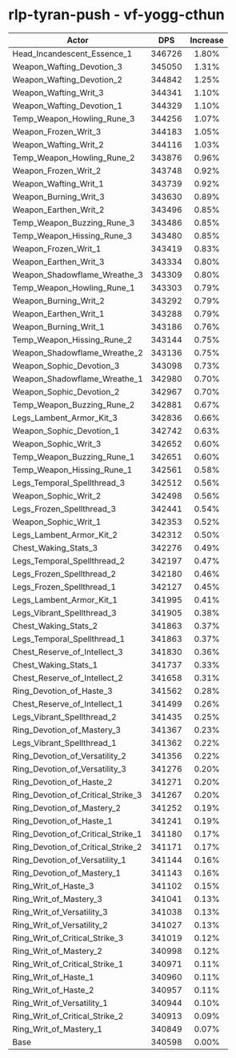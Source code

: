 # rlp-tyran-push - vf-yogg-cthun
| Actor | DPS | Increase |
|---|:---:|:---:|
|Head_Incandescent_Essence_1|346726|1.80%|
|Weapon_Wafting_Devotion_3|345050|1.31%|
|Weapon_Wafting_Devotion_2|344842|1.25%|
|Weapon_Wafting_Writ_3|344341|1.10%|
|Weapon_Wafting_Devotion_1|344329|1.10%|
|Temp_Weapon_Howling_Rune_3|344256|1.07%|
|Weapon_Frozen_Writ_3|344183|1.05%|
|Weapon_Wafting_Writ_2|344116|1.03%|
|Temp_Weapon_Howling_Rune_2|343876|0.96%|
|Weapon_Frozen_Writ_2|343748|0.92%|
|Weapon_Wafting_Writ_1|343739|0.92%|
|Weapon_Burning_Writ_3|343630|0.89%|
|Weapon_Earthen_Writ_2|343496|0.85%|
|Temp_Weapon_Buzzing_Rune_3|343486|0.85%|
|Temp_Weapon_Hissing_Rune_3|343480|0.85%|
|Weapon_Frozen_Writ_1|343419|0.83%|
|Weapon_Earthen_Writ_3|343334|0.80%|
|Weapon_Shadowflame_Wreathe_3|343309|0.80%|
|Temp_Weapon_Howling_Rune_1|343303|0.79%|
|Weapon_Burning_Writ_2|343292|0.79%|
|Weapon_Earthen_Writ_1|343288|0.79%|
|Weapon_Burning_Writ_1|343186|0.76%|
|Temp_Weapon_Hissing_Rune_2|343144|0.75%|
|Weapon_Shadowflame_Wreathe_2|343136|0.75%|
|Weapon_Sophic_Devotion_3|343098|0.73%|
|Weapon_Shadowflame_Wreathe_1|342980|0.70%|
|Weapon_Sophic_Devotion_2|342967|0.70%|
|Temp_Weapon_Buzzing_Rune_2|342881|0.67%|
|Legs_Lambent_Armor_Kit_3|342836|0.66%|
|Weapon_Sophic_Devotion_1|342742|0.63%|
|Weapon_Sophic_Writ_3|342652|0.60%|
|Temp_Weapon_Buzzing_Rune_1|342651|0.60%|
|Temp_Weapon_Hissing_Rune_1|342561|0.58%|
|Legs_Temporal_Spellthread_3|342512|0.56%|
|Weapon_Sophic_Writ_2|342498|0.56%|
|Legs_Frozen_Spellthread_3|342441|0.54%|
|Weapon_Sophic_Writ_1|342353|0.52%|
|Legs_Lambent_Armor_Kit_2|342312|0.50%|
|Chest_Waking_Stats_3|342276|0.49%|
|Legs_Temporal_Spellthread_2|342197|0.47%|
|Legs_Frozen_Spellthread_2|342180|0.46%|
|Legs_Frozen_Spellthread_1|342127|0.45%|
|Legs_Lambent_Armor_Kit_1|341995|0.41%|
|Legs_Vibrant_Spellthread_3|341905|0.38%|
|Chest_Waking_Stats_2|341863|0.37%|
|Legs_Temporal_Spellthread_1|341863|0.37%|
|Chest_Reserve_of_Intellect_3|341830|0.36%|
|Chest_Waking_Stats_1|341737|0.33%|
|Chest_Reserve_of_Intellect_2|341658|0.31%|
|Ring_Devotion_of_Haste_3|341562|0.28%|
|Chest_Reserve_of_Intellect_1|341499|0.26%|
|Legs_Vibrant_Spellthread_2|341435|0.25%|
|Ring_Devotion_of_Mastery_3|341367|0.23%|
|Legs_Vibrant_Spellthread_1|341362|0.22%|
|Ring_Devotion_of_Versatility_2|341356|0.22%|
|Ring_Devotion_of_Versatility_3|341276|0.20%|
|Ring_Devotion_of_Haste_2|341271|0.20%|
|Ring_Devotion_of_Critical_Strike_3|341267|0.20%|
|Ring_Devotion_of_Mastery_2|341252|0.19%|
|Ring_Devotion_of_Haste_1|341241|0.19%|
|Ring_Devotion_of_Critical_Strike_1|341180|0.17%|
|Ring_Devotion_of_Critical_Strike_2|341171|0.17%|
|Ring_Devotion_of_Versatility_1|341144|0.16%|
|Ring_Devotion_of_Mastery_1|341143|0.16%|
|Ring_Writ_of_Haste_3|341102|0.15%|
|Ring_Writ_of_Mastery_3|341041|0.13%|
|Ring_Writ_of_Versatility_3|341038|0.13%|
|Ring_Writ_of_Versatility_2|341027|0.13%|
|Ring_Writ_of_Critical_Strike_3|341019|0.12%|
|Ring_Writ_of_Mastery_2|340998|0.12%|
|Ring_Writ_of_Critical_Strike_1|340971|0.11%|
|Ring_Writ_of_Haste_1|340960|0.11%|
|Ring_Writ_of_Haste_2|340957|0.11%|
|Ring_Writ_of_Versatility_1|340944|0.10%|
|Ring_Writ_of_Critical_Strike_2|340913|0.09%|
|Ring_Writ_of_Mastery_1|340849|0.07%|
|Base|340598|0.00%|
